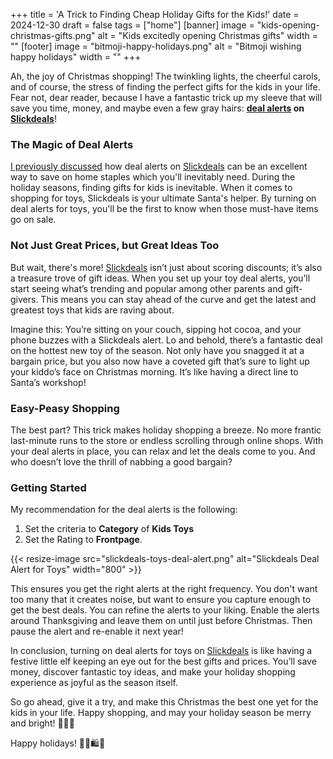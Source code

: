 +++
title = 'A Trick to Finding Cheap Holiday Gifts for the Kids!'
date = 2024-12-30
draft = false
tags = ["home"]
[banner]
  image = "kids-opening-christmas-gifts.png"
  alt = "Kids excitedly opening Christmas gifts"
  width = ""
[footer]
  image = "bitmoji-happy-holidays.png"
  alt = "Bitmoji wishing happy holidays"
  width = ""
+++

Ah, the joy of Christmas shopping! The twinkling lights, the cheerful carols, and of course, the stress of finding the perfect gifts for the kids in your life. Fear not, dear reader, because I have a fantastic trick up my sleeve that will save you time, money, and maybe even a few gray hairs: **[deal alerts](/posts/2024/09/deal-alerts-for-home-staples) on [Slickdeals](https://slickdeals.net/)**!

### The Magic of Deal Alerts
[I previously discussed](/posts/2024/09/deal-alerts-for-home-staples) how deal alerts on [Slickdeals](https://slickdeals.net/) can be an excellent way to save on home staples which you'll inevitably need. During the holiday seasons, finding gifts for kids is inevitable. When it comes to shopping for toys, Slickdeals is your ultimate Santa's helper. By turning on deal alerts for toys, you'll be the first to know when those must-have items go on sale. 

### Not Just Great Prices, but Great Ideas Too
But wait, there's more! [Slickdeals](https://slickdeals.net/) isn’t just about scoring discounts; it’s also a treasure trove of gift ideas. When you set up your toy deal alerts, you’ll start seeing what’s trending and popular among other parents and gift-givers. This means you can stay ahead of the curve and get the latest and greatest toys that kids are raving about.

Imagine this: You’re sitting on your couch, sipping hot cocoa, and your phone buzzes with a Slickdeals alert. Lo and behold, there’s a fantastic deal on the hottest new toy of the season. Not only have you snagged it at a bargain price, but you also now have a coveted gift that’s sure to light up your kiddo’s face on Christmas morning. It’s like having a direct line to Santa’s workshop!

### Easy-Peasy Shopping
The best part? This trick makes holiday shopping a breeze. No more frantic last-minute runs to the store or endless scrolling through online shops. With your deal alerts in place, you can relax and let the deals come to you. And who doesn’t love the thrill of nabbing a good bargain?

### Getting Started
My recommendation for the deal alerts is the following:

1. Set the criteria to **Category** of **Kids Toys**
2. Set the Rating to **Frontpage**.

{{< resize-image src="slickdeals-toys-deal-alert.png" alt="Slickdeals Deal Alert for Toys" width="800" >}}

This ensures you get the right alerts at the right frequency. You don't want too many that it creates noise, but want to ensure you capture enough to get the best deals. You can refine the alerts to your liking. Enable the alerts around Thanksgiving and leave them on until just before Christmas. Then pause the alert and re-enable it next year!

In conclusion, turning on deal alerts for toys on [Slickdeals](https://slickdeals.net/) is like having a festive little elf keeping an eye out for the best gifts and prices. You’ll save money, discover fantastic toy ideas, and make your holiday shopping experience as joyful as the season itself.

So go ahead, give it a try, and make this Christmas the best one yet for the kids in your life. Happy shopping, and may your holiday season be merry and bright! 🎄🎁✨

Happy holidays! 🎅🏽🛍️🎄
